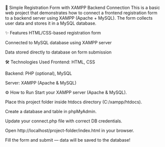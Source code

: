 🔗 Simple Registration Form with XAMPP Backend Connection
This is a basic web project that demonstrates how to connect a frontend registration form to a backend server using XAMPP (Apache + MySQL). The form collects user data and stores it in a MySQL database.

✨ Features
HTML/CSS-based registration form

Connected to MySQL database using XAMPP server

Data stored directly to database on form submission

🛠 Technologies Used
Frontend: HTML, CSS

Backend: PHP (optional), MySQL

Server: XAMPP (Apache & MySQL)

⚙️ How to Run
Start your XAMPP server (Apache & MySQL).

Place this project folder inside htdocs directory (C:/xampp/htdocs).

Create a database and table in phpMyAdmin.

Update your connect.php file with correct DB credentials.

Open http://localhost/project-folder/index.html in your browser.

Fill the form and submit — data will be saved to the database!
